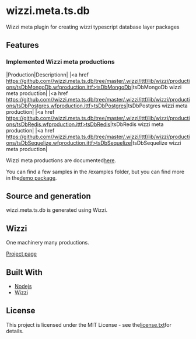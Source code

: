 # wizzi.meta.ts.db

Wizzi meta plugin for creating wizzi typescript database layer packages

## Features
### Implemented Wizzi meta productions
|Production|Descriptionn|
|<a href https://github.com//wizzi.meta.ts.db/tree/master/.wizzi/ittf/lib/wizzi/productions/tsDbMongoDb.wfproduction.ittf>tsDbMongoDb</a>|tsDbMongoDb wizzi meta production|
|<a href https://github.com//wizzi.meta.ts.db/tree/master/.wizzi/ittf/lib/wizzi/productions/tsDbPostgres.wfproduction.ittf>tsDbPostgres</a>|tsDbPostgres wizzi meta production|
|<a href https://github.com//wizzi.meta.ts.db/tree/master/.wizzi/ittf/lib/wizzi/productions/tsDbRedis.wfproduction.ittf>tsDbRedis</a>|tsDbRedis wizzi meta production|
|<a href https://github.com//wizzi.meta.ts.db/tree/master/.wizzi/ittf/lib/wizzi/productions/tsDbSequelize.wfproduction.ittf>tsDbSequelize</a>|tsDbSequelize wizzi meta production|


Wizzi meta productions are documented[here](https://stfnbssl.github.io/wizzi/docs/wizziplugins.html).

You can find a few samples in the /examples folder, but you can find more in the[demo package](https://github.com/wizzifactory/wizzi/tree/master/packages/wizzi-demo/.wizzi/ittf/examples/advanced/plugins).
## Source and generation
wizzi.meta.ts.db is generated using Wizzi.

## Wizzi

One machinery many productions.

[Project page](https://stfnbssl.github.io/wizzi)
## Built With
* [Nodejs](https://nodejs.org)
* [Wizzi](https://github.com/stfnbssl/wizzi)

## License
This project is licensed under the MIT License - see the[license.txt](license.txt)for details.
